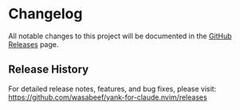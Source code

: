 # Changelog

All notable changes to this project will be documented in the [GitHub Releases](https://github.com/wasabeef/yank-for-claude.nvim/releases) page.

## Release History

For detailed release notes, features, and bug fixes, please visit:
https://github.com/wasabeef/yank-for-claude.nvim/releases
